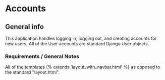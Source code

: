 # Accounts

## General info

This application handles logging in, logging out, and creating accounts for
new users. All of the User accounts are standard Django User objects.

### Requirements / General Notes

All of the templates {% extends 'layout_with_navbar.html' %} as opposed to
the standard "layout.html".
